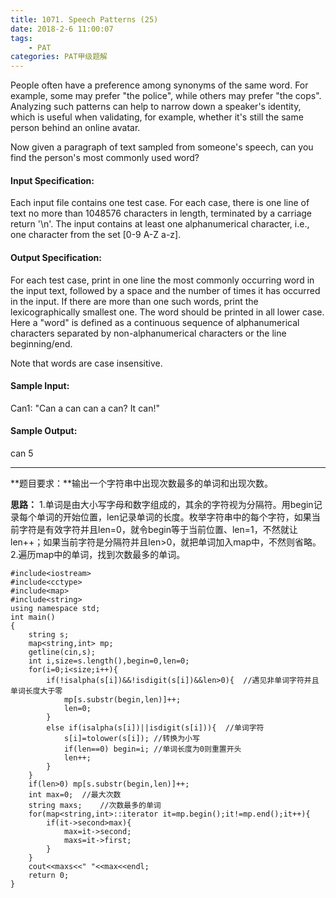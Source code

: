 ```yaml
---
title: 1071. Speech Patterns (25)
date: 2018-2-6 11:00:07
tags: 
	- PAT
categories: PAT甲级题解
---
```


People often have a preference among synonyms of the same word. For example, some may prefer "the police", while others may prefer "the cops". Analyzing such patterns can help to narrow down a speaker's identity, which is useful when validating, for example, whether it's still the same person behind an online avatar.

Now given a paragraph of text sampled from someone's speech, can you find the person's most commonly used word?

#### Input Specification:

Each input file contains one test case. For each case, there is one line of text no more than 1048576 characters in length, terminated by a carriage return '\n'. The input contains at least one alphanumerical character, i.e., one character from the set [0-9 A-Z a-z].

#### Output Specification:

For each test case, print in one line the most commonly occurring word in the input text, followed by a space and the number of times it has occurred in the input. If there are more than one such words, print the lexicographically smallest one. The word should be printed in all lower case. Here a "word" is defined as a continuous sequence of alphanumerical characters separated by non-alphanumerical characters or the line beginning/end.

Note that words are case insensitive.

#### Sample Input:
Can1: "Can a can can a can?  It can!"
#### Sample Output:
can 5
***
**题目要求：**输出一个字符串中出现次数最多的单词和出现次数。

**思路：**
1.单词是由大小写字母和数字组成的，其余的字符视为分隔符。用begin记录每个单词的开始位置，len记录单词的长度。枚举字符串中的每个字符，如果当前字符是有效字符并且len=0，就令begin等于当前位置、len=1，不然就让len++；如果当前字符是分隔符并且len>0，就把单词加入map中，不然则省略。
2.遍历map中的单词，找到次数最多的单词。
```
#include<iostream>
#include<cctype>
#include<map>
#include<string>
using namespace std;
int main()
{
    string s;
    map<string,int> mp;
    getline(cin,s);
    int i,size=s.length(),begin=0,len=0;
    for(i=0;i<size;i++){
        if(!isalpha(s[i])&&!isdigit(s[i])&&len>0){  //遇见非单词字符并且单词长度大于零             
            mp[s.substr(begin,len)]++;
            len=0;
        }
        else if(isalpha(s[i])||isdigit(s[i])){  //单词字符
            s[i]=tolower(s[i]); //转换为小写
            if(len==0) begin=i; //单词长度为0则重置开头
            len++;
        }
    }
    if(len>0) mp[s.substr(begin,len)]++;
    int max=0;  //最大次数
    string maxs;    //次数最多的单词
    for(map<string,int>::iterator it=mp.begin();it!=mp.end();it++){
        if(it->second>max){
            max=it->second;
            maxs=it->first;
        }
    }
    cout<<maxs<<" "<<max<<endl;
    return 0;
}       
```
